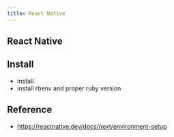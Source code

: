 ```yaml
---
title: React Native
---
```


## React Native

## Install

- install 
- install rbenv and proper ruby version


## Reference
- https://reactnative.dev/docs/next/environment-setup
